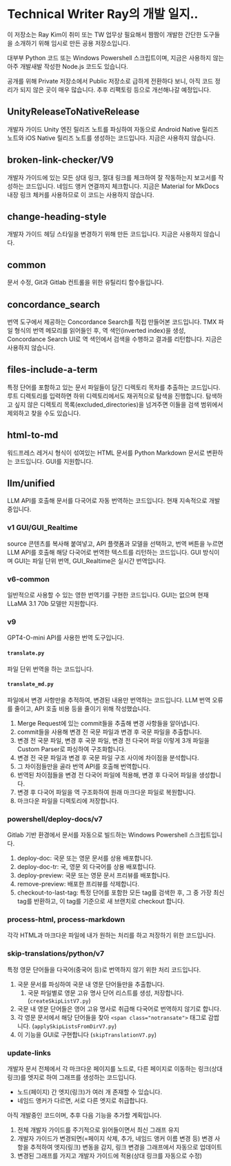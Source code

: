 # Technical Writer Ray의 개발 일지..

이 저장소는 Ray Kim이 취미 또는 TW 업무상 필요해서 짬짬이 개발한 간단한 도구들을 소개하기 위해 임시로 만든 공용 저장소입니다.

대부부 Python 코드 또는 Windows Powershell 스크립트이며, 지금은 사용하지 않는 아주 개발새발 작성한 Node.js 코드도 있습니다.

공개를 위해 Private 저장소에서 Public 저장소로 급하게 전환하다 보니, 아직 코드 정리가 되지 않은 곳이 매우 많습니다. 추후 리팩토링 등으로 개선해나갈 예정입니다.

## UnityReleaseToNativeRelease

개발자 가이드 Unity 엔진 릴리즈 노트를 파싱하여 자동으로 Android Native 릴리즈 노트와 iOS Native 릴리즈 노트를 생성하는 코드입니다. 지금은 사용하지 않습니다.

## broken-link-checker/V9

개발자 가이드에 있는 모든 상대 링크, 절대 링크를 체크하여 잘 작동하는지 보고서를 작성하는 코드입니다. 네임드 앵커 연결까지 체크합니다. 지금은 Material for MkDocs 내장 링크 체커를 사용하므로 이 코드는 사용하지 않습니다.

## change-heading-style

개발자 가이드 헤딩 스타일을 변경하기 위해 만든 코드입니다. 지금은 사용하지 않습니다.

## common

문서 수정, Git과 Gitlab 컨트롤을 위한 유틸리티 함수들입니다.

## concordance_search

번역 도구에서 제공하는 Concordance Search를 직접 만들어본 코드입니다. TMX 파일 형식의 번역 메모리를 읽어들인 후, 역 색인(inverted index)을 생성, Concordance Search UI로 역 색인에서 검색을 수행하고 결과를 리턴합니다. 지금은 사용하지 않습니다.

## files-include-a-term

특정 단어를 포함하고 있는 문서 파일들이 담긴 디렉토리 목차를 추출하는 코드입니다. 루트 디렉토리를 입력하면 하위 디렉토리에서도 재귀적으로 탐색을 진행합니다. 탐색하고 싶지 않은 디렉토리 목록(excluded_directories)을 넘겨주면 이들을 검색 범위에서 제외하고 찾을 수도 있습니다.

## html-to-md

워드프레스 레거시 형식이 섞여있는 HTML 문서를 Python Markdown 문서로 변환하는 코드입니다. GUI를 지원합니다.

## llm/unified

LLM API를 호출해 문서를 다국어로 자동 번역하는 코드입니다. 현재 지속적으로 개발중입니다.

### v1 GUI/GUI_Realtime

source 콘텐츠를 복사해 붙여넣고, API 플랫폼과 모델을 선택하고, 번역 버튼을 누르면 LLM API를 호출해 해당 다국어로 번역한 텍스트를 리턴하는 코드입니다. GUI 방식이며 GUI는 파일 단위 번역, GUI_Realtime은 실시간 번역입니다. 

### v6-common

일반적으로 사용할 수 있는 영한 번역기를 구현한 코드입니다. GUI는 없으며 현재 LLaMA 3.1 70b 모델만 지원합니다.

### v9

GPT4-O-mini API를 사용한 번역 도구입니다.

#### `translate.py`

파일 단위 번역을 하는 코드입니다.

#### `translate_md.py`
  
파일에서 변경 사항만을 추적하여, 변경된 내용만 번역하는 코드입니다. LLM 번역 오류를 줄이고, API 호출 비용 등을 줄이기 위해 작성했습니다.

1. Merge Request에 있는 commit들을 추출해 변경 사항들을 알아냅니다.
2. commit들을 사용해 변경 전 국문 파일과 변경 후 국문 파일을 추출합니다.
3. 변경 전 국문 파일, 변경 후 국문 파일, 변경 전 다국어 파일 이렇게 3개 파일을 Custom Parser로 파싱하여 구조화합니다.
4. 변경 전 국문 파일과 변경 후 국문 파일 구조 사이에 차이점을 분석합니다.
5. 그 차이점들만을 골라 번역 API를 호출해 번역합니다.
6. 번역된 차이점들을 변경 전 다국어 파일에 적용해, 변경 후 다국어 파일을 생성합니다.
7. 변경 후 다국어 파일을 역 구조화하여 원래 마크다운 파일로 복원합니다.
8. 마크다운 파일을 디렉토리에 저장합니다.

### powershell/deploy-docs/v7

 Gitlab 기반 환경에서 문서를 자동으로 빌드하는 Windows Powershell 스크립트입니다.

 1. deploy-doc: 국문 또는 영문 문서를 상용 배포합니다.
 2. deploy-doc-tr: 국, 영문 외 다국어를 상용 배포합니다.
 3. deploy-preview: 국문 또는 영문 문서 프리뷰를 배포합니다.
 4. remove-preview: 배포한 프리뷰를 삭제합니다.
 5. checkout-to-last-tag: 특정 단어를 포함한 모든 tag를 검색한 후, 그 중 가장 최신 tag를 반환하고, 이 tag를 기준으로 새 브랜치로 checkout 합니다.

### process-html, process-markdown

각각 HTML과 마크다운 파일에 내가 원하는 처리를 하고 저장하기 위한 코드입니다.

### skip-translations/python/v7

특정 영문 단어들을 다국어(중국어 등)로 번역하지 않기 위한 처리 코드입니다.

1. 국문 문서를 파싱하여 국문 내 영문 단어들만을 추출합니다.
    1. 국문 파일별로 영문 고유 명사 단어 리스트를 생성, 저장합니다. (`createSkipListV7.py`)
2. 국문 내 영문 단어들은 영어 고유 명사로 취급해 다국어로 번역하지 않기로 합니다.
3. 각 영문 문서에서 해당 단어들을 찾아 `<span class="notransate">` 태그로 감쌉니다. (`applySkipListsFromDirV7.py`)
4. 이 기능을 GUI로 구현합니다 (`skipTranslationV7.py`)

### update-links

개발자 문서 전체에서 각 마크다운 페이지를 노드로, 다른 페이지로 이동하는 링크(상대 링크)를 엣지로 하여 그래프를 생성하는 코드입니다.

* 노드(페이지) 간 엣지(링크)가 여러 개 존재할 수 있습니다.
* 네임드 앵커가 다르면, 서로 다른 엣지로 취급합니다.

아직 개발중인 코드이며, 추후 다음 기능을 추가할 계획입니다.

1. 전체 개발자 가이드를 주기적으로 읽어들이면서 최신 그래프 유지
2. 개발자 가이드가 변경되면(=페이지 삭제, 추가, 네임드 앵커 이름 변경 등) 변경 사항을 추적하여 엣지(링크) 변동을 감지, 링크 변경을 그래프에서 자동으로 업데이트
3. 변경된 그래프를 가지고 개발자 가이드에 적용(상대 링크를 자동으로 수정)
